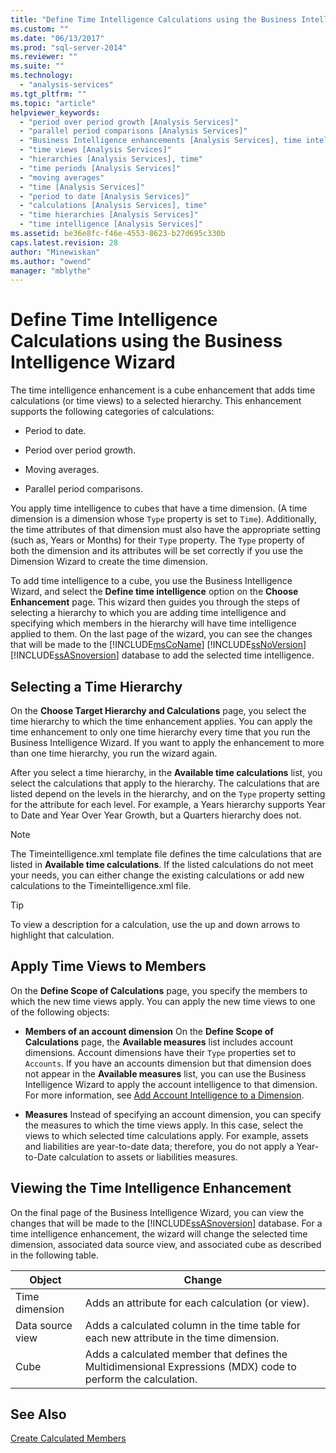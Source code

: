 ```yaml
---
title: "Define Time Intelligence Calculations using the Business Intelligence Wizard | Microsoft Docs"
ms.custom: ""
ms.date: "06/13/2017"
ms.prod: "sql-server-2014"
ms.reviewer: ""
ms.suite: ""
ms.technology: 
  - "analysis-services"
ms.tgt_pltfrm: ""
ms.topic: "article"
helpviewer_keywords: 
  - "period over period growth [Analysis Services]"
  - "parallel period comparisons [Analysis Services]"
  - "Business Intelligence enhancements [Analysis Services], time intelligence"
  - "time views [Analysis Services]"
  - "hierarchies [Analysis Services], time"
  - "time periods [Analysis Services]"
  - "moving averages"
  - "time [Analysis Services]"
  - "period to date [Analysis Services]"
  - "calculations [Analysis Services], time"
  - "time hierarchies [Analysis Services]"
  - "time intelligence [Analysis Services]"
ms.assetid: be36e8fc-f46e-4553-8623-b27d695c330b
caps.latest.revision: 28
author: "Minewiskan"
ms.author: "owend"
manager: "mblythe"
---
```

# Define Time Intelligence Calculations using the Business Intelligence Wizard
  The time intelligence enhancement is a cube enhancement that adds time calculations (or time views) to a selected hierarchy. This enhancement supports the following categories of calculations:  
  
-   Period to date.  
  
-   Period over period growth.  
  
-   Moving averages.  
  
-   Parallel period comparisons.  
  
 You apply time intelligence to cubes that have a time dimension. (A time dimension is a dimension whose `Type` property is set to `Time`). Additionally, the time attributes of that dimension must also have the appropriate setting (such as, Years or Months) for their `Type` property. The `Type` property of both the dimension and its attributes will be set correctly if you use the Dimension Wizard to create the time dimension.  
  
 To add time intelligence to a cube, you use the Business Intelligence Wizard, and select the **Define time intelligence** option on the **Choose Enhancement** page. This wizard then guides you through the steps of selecting a hierarchy to which you are adding time intelligence and specifying which members in the hierarchy will have time intelligence applied to them. On the last page of the wizard, you can see the changes that will be made to the [!INCLUDE[msCoName](../includes/msconame-md.md)] [!INCLUDE[ssNoVersion](../includes/ssnoversion-md.md)] [!INCLUDE[ssASnoversion](../includes/ssasnoversion-md.md)] database to add the selected time intelligence.  
  
## Selecting a Time Hierarchy  
 On the **Choose Target Hierarchy and Calculations** page, you select the time hierarchy to which the time enhancement applies. You can apply the time enhancement to only one time hierarchy every time that you run the Business Intelligence Wizard. If you want to apply the enhancement to more than one time hierarchy, you run the wizard again.  
  
 After you select a time hierarchy, in the **Available time calculations** list, you select the calculations that apply to the hierarchy. The calculations that are listed depend on the levels in the hierarchy, and on the `Type` property setting for the attribute for each level. For example, a Years hierarchy supports Year to Date and Year Over Year Growth, but a Quarters hierarchy does not.  
  
> [!NOTE]  
>  The Timeintelligence.xml template file defines the time calculations that are listed in **Available time calculations**. If the listed calculations do not meet your needs, you can either change the existing calculations or add new calculations to the Timeintelligence.xml file.  
  
> [!TIP]  
>  To view a description for a calculation, use the up and down arrows to highlight that calculation.  
  
## Apply Time Views to Members  
 On the **Define Scope of Calculations** page, you specify the members to which the new time views apply. You can apply the new time views to one of the following objects:  
  
-   **Members of an account dimension** On the **Define Scope of Calculations** page, the **Available measures** list includes account dimensions. Account dimensions have their `Type` properties set to `Accounts`. If you have an accounts dimension but that dimension does not appear in the **Available measures** list, you can use the Business Intelligence Wizard to apply the account intelligence to that dimension. For more information, see [Add Account Intelligence to a Dimension](add-account-intelligence-to-a-dimension.md).  
  
-   **Measures** Instead of specifying an account dimension, you can specify the measures to which the time views apply. In this case, select the views to which selected time calculations apply. For example, assets and liabilities are year-to-date data; therefore, you do not apply a Year-to-Date calculation to assets or liabilities measures.  
  
## Viewing the Time Intelligence Enhancement  
 On the final page of the Business Intelligence Wizard, you can view the changes that will be made to the [!INCLUDE[ssASnoversion](../includes/ssasnoversion-md.md)] database. For a time intelligence enhancement, the wizard will change the selected time dimension, associated data source view, and associated cube as described in the following table.  
  
|Object|Change|  
|------------|------------|  
|Time dimension|Adds an attribute for each calculation (or view).|  
|Data source view|Adds a calculated column in the time table for each new attribute in the time dimension.|  
|Cube|Adds a calculated member that defines the Multidimensional Expressions (MDX) code to perform the calculation.|  
  
## See Also  
 [Create Calculated Members](create-calculated-members.md)  
  
  